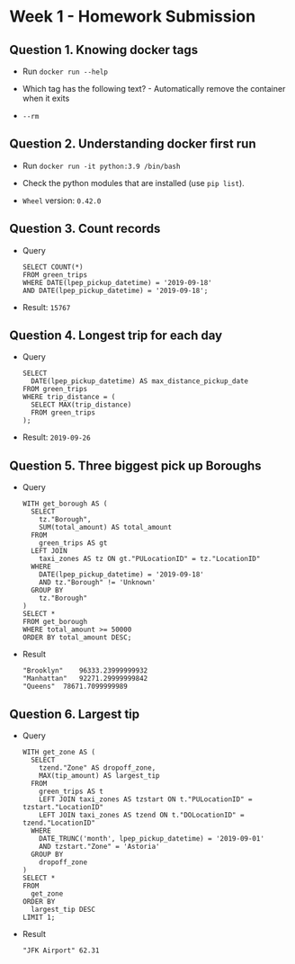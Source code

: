 # Week 1 - Homework Submission

## Question 1. Knowing docker tags

- Run `docker run --help`

- Which tag has the following text? - Automatically remove the container when it exits

- `--rm`

## Question 2. Understanding docker first run

- Run `docker run -it python:3.9 /bin/bash`

- Check the python modules that are installed (use `pip list`).

- `Wheel` version: `0.42.0`


## Question 3. Count records

- Query

    ```
    SELECT COUNT(*)
    FROM green_trips
    WHERE DATE(lpep_pickup_datetime) = '2019-09-18'
    AND DATE(lpep_pickup_datetime) = '2019-09-18';
    ```

- Result: `15767`


## Question 4. Longest trip for each day

- Query

  ```
  SELECT 
    DATE(lpep_pickup_datetime) AS max_distance_pickup_date
  FROM green_trips
  WHERE trip_distance = (
    SELECT MAX(trip_distance)
    FROM green_trips
  );
  ```

- Result: `2019-09-26`

## Question 5. Three biggest pick up Boroughs


- Query

  ```
  WITH get_borough AS (
    SELECT
      tz."Borough",
      SUM(total_amount) AS total_amount
    FROM
      green_trips AS gt
    LEFT JOIN 
      taxi_zones AS tz ON gt."PULocationID" = tz."LocationID"
    WHERE
      DATE(lpep_pickup_datetime) = '2019-09-18'
      AND tz."Borough" != 'Unknown'
    GROUP BY
      tz."Borough"
  )
  SELECT *
  FROM get_borough
  WHERE total_amount >= 50000
  ORDER BY total_amount DESC;
  ```

- Result

  ```
  "Brooklyn"	96333.23999999932
  "Manhattan"	92271.29999999842
  "Queens"	78671.7099999989
  ```

## Question 6. Largest tip

- Query

  ```
  WITH get_zone AS (
    SELECT
      tzend."Zone" AS dropoff_zone,
      MAX(tip_amount) AS largest_tip
    FROM
      green_trips AS t
      LEFT JOIN taxi_zones AS tzstart ON t."PULocationID" = tzstart."LocationID"
      LEFT JOIN taxi_zones AS tzend ON t."DOLocationID" = tzend."LocationID"
    WHERE
      DATE_TRUNC('month', lpep_pickup_datetime) = '2019-09-01'
      AND tzstart."Zone" = 'Astoria'
    GROUP BY
      dropoff_zone
  )
  SELECT *
  FROM
    get_zone
  ORDER BY
    largest_tip DESC
  LIMIT 1;
  ```

- Result

  ```
  "JFK Airport"	62.31
  ```
